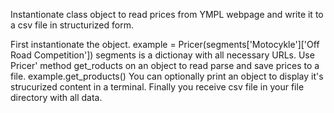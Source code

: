 Instantionate class object to read prices from YMPL webpage and write it to a csv file in structurized form.

First instantionate the object.
  example = Pricer(segments['Motocykle']['Off Road Competition'])
  segments is a dictionay with all necessary URLs.
Use Pricer' method get_roducts on an object to read parse and save prices to a file.
  example.get_products()
You can optionally print an object to display it's strucurized content in a terminal.
Finally you receive csv file in your file directory with all data.
